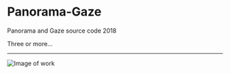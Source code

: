 # Panorama-Gaze
Panorama and Gaze source code 2018

Three or more...

---

![Image of work](https://d33wubrfki0l68.cloudfront.net/523ea2f871d86c92cef55c394e14dde2991d3bc1/91d28/image/projects_itteptb_pag_2.jpg)
